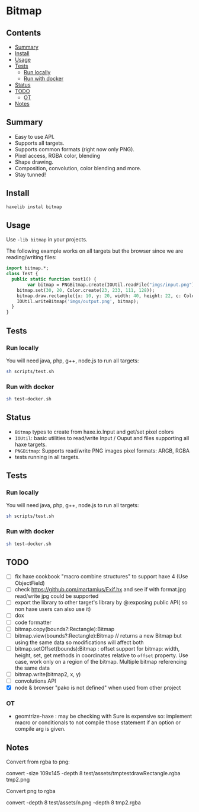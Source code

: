 # Bitmap

## Contents

<!-- toc -->

- [Summary](#summary)
- [Install](#install)
- [Usage](#usage)
- [Tests](#tests)
  * [Run locally](#run-locally)
  * [Run with docker](#run-with-docker)
- [Status](#status)
- [TODO](#todo)
  * [OT](#ot)
- [Notes](#notes)

<!-- tocstop -->

## Summary 

 * Easy to use API.
 * Supports all targets.
 * Supports common formats (right now only PNG).
 * Pixel access, RGBA color, blending
 * Shape drawing.
 * Composition, convolution, color blending and more.
 * Stay tunned!

## Install

```sh
haxelib instal bitmap
```
## Usage

Use `-lib bitmap` in your projects.

The following example works on all targets but the browser since we are reading/writing files:

```haxe
import bitmap.*;
class Test {
  public static function test1() {
		var bitmap = PNGBitmap.create(IOUtil.readFile("imgs/input.png"));	
    bitmap.set(30, 20, Color.create(23, 233, 111, 128)); 	
    bitmap.draw.rectangle({x: 10, y: 20, width: 40, height: 22, c: Color.create(12, 144, 0, 131), fill: false});
    IOUtil.writeBitmap('imgs/output.png', bitmap);
  }
}
```

## Tests

### Run locally

You will need java, php, g++, node.js to run all targets:

```sh
sh scripts/test.sh
```

### Run with docker

```sh
sh test-docker.sh
```

## Status

 * `Bitmap` types to create from haxe.io.Input and get/set pixel colors
 * `IOUtil`: basic utilities to read/write Input / Ouput and files supporting all haxe targets.
 * `PNGBitmap`: Supports read/write PNG images pixel formats: ARGB, RGBA
 * tests running in all targets.

## Tests

### Run locally

You will need java, php, g++, node.js to run all targets:

```sh
sh scripts/test.sh
```

### Run with docker

```sh
sh test-docker.sh
```

## TODO

- [ ] fix haxe cookbook "macro combine structures" to support haxe 4 (Use ObjectField)
- [ ] check https://github.com/martamius/Exif.hx and see if with format.jpg read/write jpg could be supported
- [ ] export the library to other target's library by @:exposing public API( so non haxe users can also use it)
- [ ] dox
- [ ] code formatter
- [ ] bitmap.copy(bounds?:Rectangle):Bitmap
- [ ] bitmap.view(bounds?:Rectangle):Bitmap // returns a new Bitmap but using the same data so modifications will affect both
- [ ] bitmap.setOffset(bounds):Bitmap : offset support for bitmap: width, height, set, get methods in coordinates relative to `offset` property. Use case, work only on a region of the bitmap. Multiple bitmap referencing the same data
- [ ] bitmap.write(bitmap2, x, y)
- [ ] convolutions API
- [x] node & browser "pako is not defined" when used from other project

### OT

 * geomtrize-haxe : may be checking with Sure is expensive so: implement macro or conditionals to not compile those statement if an option or compile arg is given.

## Notes

Convert from rgba to png:

convert -size 109x145 -depth 8 test/assets/tmptestdrawRectangle.rgba tmp2.png

Convert png to rgba

convert -depth 8 test/assets/n.png -depth 8 tmp2.rgba

